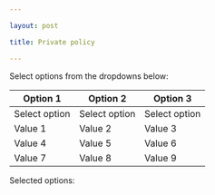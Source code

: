 ```yaml
---

layout: post

title: Private policy

---
```


Select options from the dropdowns below:

| **Option 1** | **Option 2** | **Option 3** |
| ------------ | ------------ | ------------ |
| Select option | Select option | Select option |
| Value 1      | Value 2      | Value 3      |
| Value 4      | Value 5      | Value 6      |
| Value 7      | Value 8      | Value 9      |

Selected options: <span id="selected-options"></span>

<script>
  // Get the select elements
  const option1 = document.querySelector('select[name="option1"]');
  const option2 = document.querySelector('select[name="option2"]');
  const option3 = document.querySelector('select[name="option3"]');

  // Get the span element for displaying selected options
  const selectedOptions = document.querySelector('#selected-options');

  // Add event listeners to the select elements
  option1.addEventListener('change', updateSelectedOptions);
  option2.addEventListener('change', updateSelectedOptions);
  option3.addEventListener('change', updateSelectedOptions);

  // Function to update the selected options
  function updateSelectedOptions() {
    // Get the selected values
    const value1 = option1.value;
    const value2 = option2.value;
    const value3 = option3.value;

    // Update the text of the span element with the selected values
    selectedOptions.textContent = `${value1}, ${value2}, ${value3}`;
  }
</script>
